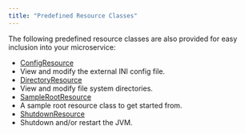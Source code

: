 ```yaml
---
title: "Predefined Resource Classes"
---
```


The following predefined resource classes are also provided for easy inclusion into your microservice:
- [ConfigResource](../apidocs/org/apache/juneau/microservice/resources/ConfigResource.html)
- View and modify the external INI config file.
- [DirectoryResource](../apidocs/org/apache/juneau/microservice/resources/DirectoryResource.html)
- View and modify file system directories.
- [SampleRootResource](../apidocs/org/apache/juneau/microservice/resources/SampleRootResource.html)
- A sample root resource class to get started from.
- [ShutdownResource](../apidocs/org/apache/juneau/microservice/resources/ShutdownResource.html)
- Shutdown and/or restart the JVM.
